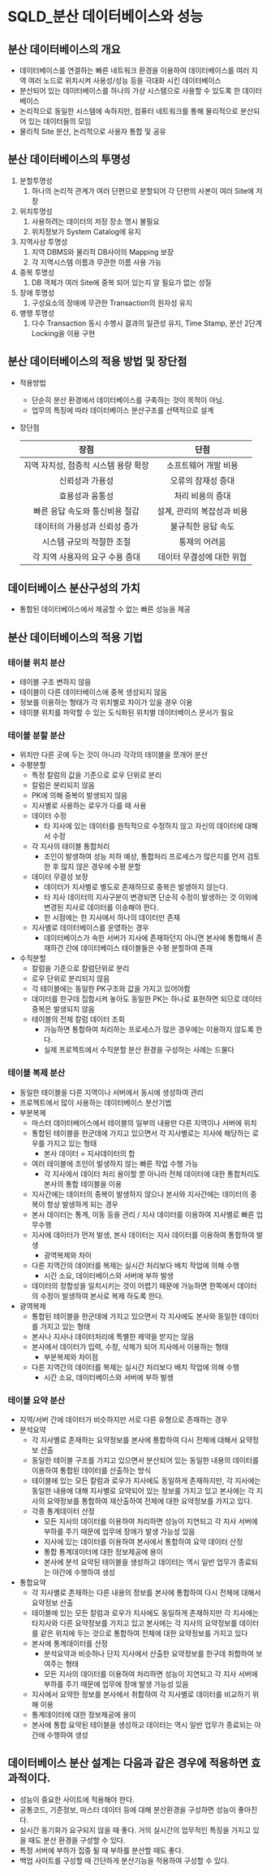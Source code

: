 # SQLD_분산 데이터베이스와 성능

## 분산 데이터베이스의 개요

- 데이터베이스를 연결하는 빠른 네트워크 환경을 이용하여 데이터베이스를 여러 지역 여러 노드로 위치시켜 사용성/성능 등을 극대화 시킨 데이터베이스
- 분산되어 있는 데이터베이스를 하나의 가상 시스템으로 사용할 수 있도록 한 데이터베이스
- 논리적으로 동일한 시스템에 속하지만, 컴퓨터 네트워크를 통해 물리적으로 분산되어 있는 데이터들의 모임
- 물리적 Site 분산, 논리적으로 사용자 통합 및 공유



## 분산 데이터베이스의 투명성

1. 분할투명성
   1. 하나의 논리적 관계가 여러 단편으로 분할되어 각 단판의 사본이 여러 Site에 저장
2. 위치투명성
   1. 사용하려는 데이터의 저장 장소 명시 불필요
   2. 위치정보가 System Catalog에 유지
3. 지역사상 투명성
   1. 지역 DBMS와 물리적 DB사이의 Mapping 보장
   2. 각 지역시스템 이름과 무관한 이름 사용 가능
4. 중복 투명성
   1. DB 객체가 여러 Site에 중복 되어 있는지 알 필요가 없는 성질
5. 장애 투명성
   1. 구성요소의 장애에 무관한 Transaction의 원자성 유지
6. 병행 투명성
   1. 다수 Transaction 동시 수행시 결과의 일관성 유지, Time Stamp, 분산 2단계 Locking을 이용 구현



## 분산 데이터베이스의 적용 방법 및 장단점

- 적용방법

  - 단순히 분산 환경에서 데이터베이스를 구축하는 것이 목적이 아님.
  - 업무의 특징에 따라 데이터베이스 분산구조를 선택적으로 설계

- 장단점

  |                 장점                 |            단점            |
  | :----------------------------------: | :------------------------: |
  | 지역 자치성, 점증적 시스템 용량 확장 |    소프트웨어 개발 비용    |
  |           신뢰성과 가용성            |     오류의 잠재성 증대     |
  |           효용성과 융통성            |      처리 비용의 증대      |
  |    빠른 응답 속도와 통신비용 절감    | 설계, 관리의 복잡성과 비용 |
  |    데이터의 가용성과 신뢰성 증가     |     불규칙한 응답 속도     |
  |      시스템 규모의 적절한 조절       |       통제의 어려움        |
  |   각 지역 사용자의 요구 수용 증대    | 데이터 무결성에 대한 위협  |



## 데이터베이스 분산구성의 가치

- 통합된 데이터베이스에서 제공할 수 없는 빠른 성능을 제공



## 분산 데이터베이스의 적용 기법

### 테이블 위치 분산

- 테이블 구조 변하지 않음
- 테이블이 다른 데이터베이스에 중복 생성되지 않음
- 정보를 이용하는 형태가 각 위치별로 차이가 있을 경우 이용
- 테이블 위치를 파악할 수 있는 도식화된 위치별 데이터베이스 문서가 필요

### 테이블 분할 분산

- 위치만 다른 곳에 두는 것이 아니라 각각의 테이블을 쪼개어 분산
- 수평분할
  - 특정 칼럼의 값을 기준으로 로우 단위로 분리
  - 칼럼은 분리되지 않음
  - PK에 의해 중복이 발생되지 않음
  - 지사별로 사용하는 로우가 다를 때 사용
  - 데이터 수정
    - 타 지사에 있는 데이터를 원칙적으로 수정하지 않고 자신의 데이터에 대해서 수정
  - 각 지사의 테이블 통합처리
    - 조인이 발생하여 성능 저하 예상, 통합처리 프로세스가 많은지를 먼저 검토한 후 많지 않은 경우에 수평 분할
  - 데이터 무결성 보장
    - 데이터가 지사별로 별도로 존재하므로 중복은 발생하지 않는다.
    - 타 지사 데이터의 지사구분이 변경되면 단순히 수정이 발생하는 것 이외에 변경된 지사로 데이터를 이송해야 한다.
    - 한 시점에는 한 지사에서 하나의 데이터만 존재
  - 지사별로 데이터베이스를 운영하는 경우
    - 데이터베이스가 속한 서버가 지사에 존재하던지 아니면 본사에 통합해서 존재하건 간에 데이터베이스 테이블들은 수평 분할하여 존재
- 수직분할
  - 칼럼을 기준으로 칼럼단위로 분리
  - 로우 단위로 분리되지 않음
  - 각 테이블에는 동일한 PK구조와 값을 가지고 있어야함
  - 데이터를 한구데 집합시켜 놓아도 동일한 PK는 하나로 표현하면 되므로 데이터 중복은 발생되지 않음
  - 테이블의 전체 칼럼 데이터 조회
    - 가능하면 통합하여 처리하는 프로세스가 많은 경우에는 이용하지 않도록 한다.
    - 실제 프로젝트에서 수직분할 분산 환경을 구성하는 사례는 드물다

### 테이블 복제 분산

- 동일한 테이블을 다른 지역이나 서버에서 동시에 생성하여 관리
- 프로젝트에서 많이 사용하는 데이터베이스 분산기법
- 부분복제
  - 마스터 데이터베이스에서 테이블의 일부의 내용만 다른 지역이나 서버에 위치
  - 통합된 테이블을 한군데에 가지고 있으면서 각 지사별로는 지사에 해당하는 로우를 가지고 있는 형태
    - 본사 데이터 = 지사데이터의 합
  - 여러 테이블에 조인이 발생하지 않는 빠른 작업 수행 가능
    - 각 지사에서 데이터 처리 용이할 뿐 아니라 전체 데이터에 대한 통합처리도 본사의 통합 테이블을 이용
  - 지사간에는 데이터의 중복이 발생하지 않으나 본사와 지사간에는 데이터의 중복이 항상 발생하게 되는 경우
  - 본사 데이터는 통계, 이동 등을 관리 / 지사 데이터를 이용하여 지사별로 빠른 업무수행
  - 지사에 데이터가 먼저 발생, 본사 데이터는 지사 데이터를 이용하여 통합하여 발생
    - 광역복제와 차이
  - 다른 지역간의 데이터를 복제는 실시간 처리보다 배치 작업에 의해 수행
    - 시간 소요, 데이터베이스와 서버에 부하 발생
  - 데이터의 정합성을 일치시키는 것이 어렵기 때문에 가능하면 한쪽에서 데이터의 수정이 발생하여 본사로 복제 하도록 한다.
- 광역복제
  - 통합된 테이블을 한군데에 가지고 있으면서 각 지사에도 본사와 동일한 데이터를 가지고 있는 형태
  - 본사나 지사나 데이터처리에 특별한 제약을 받지는 않음
  - 본사에서 데이터가 입력, 수정, 삭제가 되어 지사에서 이용하는 형태
    - 부분복제와 차이점
  - 다른 지역간의 데이터를 복제는 실시간 처리보다 배치 작업에 의해 수행
    - 시간 소요, 데이터베이스와 서버에 부하 발생

### 테이블 요약 분산

- 지역/서버 간에 데이터가 비슷하지만 서로 다른 유형으로 존재하는 경우
- 분석요약
  - 각 지사별로 존재하는 요약정보를 본사에 통합하여 다시 전체에 대해서 요약정보 산출
  - 동일한 테이블 구조를 가지고 있으면서 분산되어 있는 동일한 내용의 데이터를 이용하여 통합된 데이터를 산출하는 방식
  - 테이블에 있는 모든 칼럼과 로우가 지사에도 동일하게 존재하지만, 각 지사에는 동일한 내용에 대해 지사별로 요약되어 있는 정보를 가지고 있고 본사에는 각 지사의 요약정보를 통합하여 재산출하여 전체에 대한 요약정보를 가지고 있다.
  - 각종 통계데이터 산정
    - 모든 지사의 데이터를 이용하여 처리하면 성능이 지연되고 각 지사 서버에 부하를 주기 때문에 업무에 장애가 발생 가능성 있음
    - 지사에 있는 데이터를 이용하여 본사에서 통합하여 요약 데이터 산정
    - 통합 통계데이터에 대한 정보제공에 용이
    - 본사에 분석 요약된 테이블을 생성하고 데이터는 역시 일반 업무가 종료되는 야간에 수행하여 생성
- 통합요약
  - 각 지사별로 존재하는 다른 내용의 정보를 본사에 통합하여 다시 전체에 대해서 요약정보 산출
  - 테이블에 있는 모든 칼럼과 로우가 지사에도 동일하게 존재하지만 각 지사에는 타지사와 다른 요약정보를 가지고 있고 본사에는 각 지사의 요약정보를 데이터를 같은 위치에 두는 것으로 통합하여 전체에 대한 요약정보를 가지고 있다 
  - 본사에 통계데이터를 산정
    - 분석요약과 비슷하나 단지 지사에서 산출한 요약정보를 한구데 취합하여 보여주는 형태
    - 모든 지사의 데이터를 이용하여 처리하면 성능이 지연되고 각 지사 서버에 부하를 주기 때문에 업무에 장애 발생 가능성 있음
  - 지사에서 요약한 정보를 본사에서 취합하여 각 지사별로 데이터를 비교하기 위해 이용
  - 통계데이터에 대한 정보제공에 용이
  - 본사에 통합 요약된 테이블을 생성하고 데이터는 역시 일반 업무가 종료되는 야간에 수행하여 생성



## 데이터베이스 분산 설계는 다음과 같은 경우에 적용하면 효과적이다.

- 성능이 중요한 사이트에 적용해야 한다.
- 공통코드, 기준정보, 마스터 데이터 등에 대해 분산환경을 구성하면 성능이 좋아진다.
- 실시간 동기화가 요구되지 않을 때 좋다. 거의 실시간의 업무적인 특징을 가지고 있을 때도 분산 환경을 구성할 수 있다.
- 특정 서버에 부하가 집중 될 때 부하를 분산할 때도 좋다.
- 백업 사이트를 구성할 때 간단하게 분산기능을 적용하여 구성할 수 있다.



